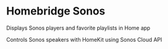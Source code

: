 # Homebridge Sonos


Displays Sonos players and favorite playlists in Home app



Controls Sonos speakers with HomeKit using Sonos Cloud API